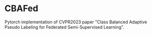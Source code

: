 # CBAFed
Pytorch implementation of CVPR2023 paper "Class Balanced Adaptive Pseudo Labeling for Federated Semi-Supervised Learning".
